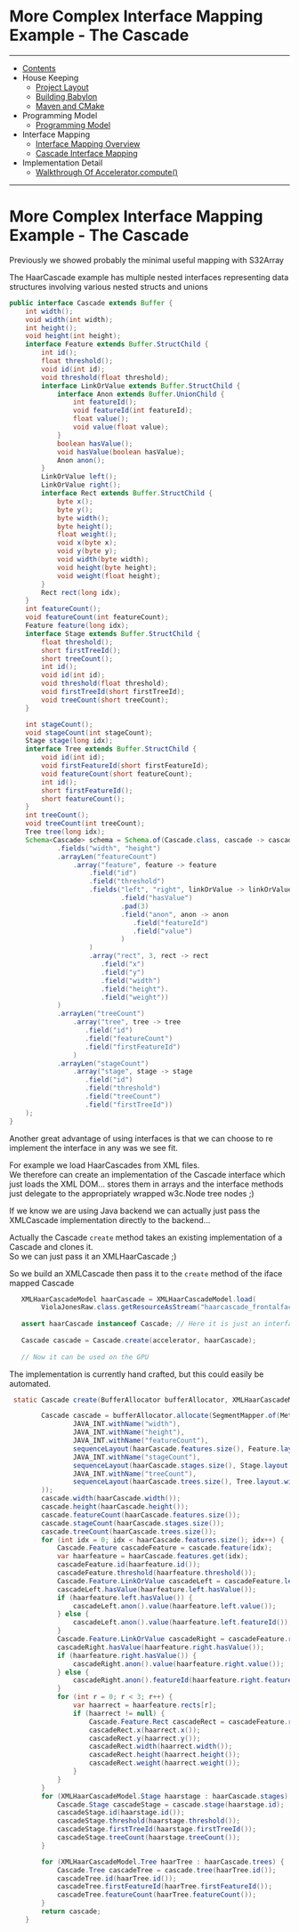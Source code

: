 
# More Complex Interface Mapping Example - The Cascade

----

* [Contents](hat-00.md)
* House Keeping
    * [Project Layout](hat-01-01-project-layout.md)
    * [Building Babylon](hat-01-02-building-babylon.md)
    * [Maven and CMake](hat-01-03-maven-cmake.md)
* Programming Model
    * [Programming Model](hat-03-programming-model.md)
* Interface Mapping
    * [Interface Mapping Overview](hat-04-01-interface-mapping.md)
    * [Cascade Interface Mapping](hat-04-02-cascade-interface-mapping.md)
* Implementation Detail
    * [Walkthrough Of Accelerator.compute()](hat-accelerator-compute.md)

----

# More Complex Interface Mapping Example - The Cascade

Previously we showed probably the minimal useful mapping with S32Array

The HaarCascade example has multiple nested interfaces representing data 
structures involving various nested structs and unions

```java 
public interface Cascade extends Buffer {
    int width();
    void width(int width);
    int height();
    void height(int height);
    interface Feature extends Buffer.StructChild {
        int id();
        float threshold();
        void id(int id);
        void threshold(float threshold);
        interface LinkOrValue extends Buffer.StructChild {
            interface Anon extends Buffer.UnionChild {
                int featureId();
                void featureId(int featureId);
                float value();
                void value(float value);
            }
            boolean hasValue();
            void hasValue(boolean hasValue);
            Anon anon();
        }
        LinkOrValue left();
        LinkOrValue right();
        interface Rect extends Buffer.StructChild {
            byte x();
            byte y();
            byte width();
            byte height();
            float weight();
            void x(byte x);
            void y(byte y);
            void width(byte width);
            void height(byte height);
            void weight(float height);
        }
        Rect rect(long idx);
    }
    int featureCount();
    void featureCount(int featureCount);
    Feature feature(long idx);
    interface Stage extends Buffer.StructChild {
        float threshold();
        short firstTreeId();
        short treeCount();
        int id();
        void id(int id);
        void threshold(float threshold);
        void firstTreeId(short firstTreeId);
        void treeCount(short treeCount);
    }

    int stageCount();
    void stageCount(int stageCount);
    Stage stage(long idx);
    interface Tree extends Buffer.StructChild {
        void id(int id);
        void firstFeatureId(short firstFeatureId);
        void featureCount(short featureCount);
        int id();
        short firstFeatureId();
        short featureCount();
    }
    int treeCount();
    void treeCount(int treeCount);
    Tree tree(long idx);
    Schema<Cascade> schema = Schema.of(Cascade.class, cascade -> cascade
            .fields("width", "height")
            .arrayLen("featureCount")
                .array("feature", feature -> feature
                    .field("id")
                    .field("threshold")
                    .fields("left", "right", linkOrValue -> linkOrValue
                            .field("hasValue")
                            .pad(3)
                            .field("anon", anon -> anon
                               .field("featureId")
                               .field("value")
                            )
                    )
                    .array("rect", 3, rect -> rect
                       .field("x")
                       .field("y")
                       .field("width")
                       .field("height").
                       .field("weight"))
            )
            .arrayLen("treeCount")
                .array("tree", tree -> tree
                   .field("id")
                   .field("featureCount")
                   .field("firstFeatureId")
                )
            .arrayLen("stageCount")
                .array("stage", stage -> stage
                   .field("id")
                   .field("threshold")
                   .field("treeCount")
                   .field("firstTreeId"))
    );
}
```

Another great advantage of using interfaces is that we can choose
to re implement the interface in any was we see fit.

For example we load  HaarCascades from XML files.  
We therefore can create an implementation of the Cascade interface which just
loads the XML DOM... stores them in arrays and the interface methods just delegate to
the appropriately wrapped  w3c.Node tree nodes ;)

If we know we are using Java backend we can actually
just pass the XMLCascade implementation directly to the backend...

Actually the Cascade `create` method takes an existing
implementation of a Cascade and clones it.  
So we can just pass it an XMLHaarCascade ;)

So we build an XMLCascade then pass it to the `create` method of the iface
mapped Cascade

```java
   XMLHaarCascadeModel haarCascade = XMLHaarCascadeModel.load(
        ViolaJonesRaw.class.getResourceAsStream("haarcascade_frontalface_default.xml"));
   
   assert haarCascade instanceof Cascade; // Here it is just an interface
   
   Cascade cascade = Cascade.create(accelerator, haarCascade);
   
   // Now it can be used on the GPU
```

The implementation is currently hand crafted, but this could easily be automated.

```java
 static Cascade create(BufferAllocator bufferAllocator, XMLHaarCascadeModel haarCascade) {

        Cascade cascade = bufferAllocator.allocate(SegmentMapper.of(MethodHandles.lookup(), Cascade.class,
                JAVA_INT.withName("width"),
                JAVA_INT.withName("height"),
                JAVA_INT.withName("featureCount"),
                sequenceLayout(haarCascade.features.size(), Feature.layout.withName(Feature.class.getSimpleName())).withName("feature"),
                JAVA_INT.withName("stageCount"),
                sequenceLayout(haarCascade.stages.size(), Stage.layout.withName(Stage.class.getSimpleName())).withName("stage"),
                JAVA_INT.withName("treeCount"),
                sequenceLayout(haarCascade.trees.size(), Tree.layout.withName(Tree.class.getSimpleName())).withName("tree")
        ));
        cascade.width(haarCascade.width());
        cascade.height(haarCascade.height());
        cascade.featureCount(haarCascade.features.size());
        cascade.stageCount(haarCascade.stages.size());
        cascade.treeCount(haarCascade.trees.size());
        for (int idx = 0; idx < haarCascade.features.size(); idx++) {
            Cascade.Feature cascadeFeature = cascade.feature(idx);
            var haarfeature = haarCascade.features.get(idx);
            cascadeFeature.id(haarfeature.id());
            cascadeFeature.threshold(haarfeature.threshold());
            Cascade.Feature.LinkOrValue cascadeLeft = cascadeFeature.left();
            cascadeLeft.hasValue(haarfeature.left.hasValue());
            if (haarfeature.left.hasValue()) {
                cascadeLeft.anon().value(haarfeature.left.value());
            } else {
                cascadeLeft.anon().value(haarfeature.left.featureId());
            }
            Cascade.Feature.LinkOrValue cascadeRight = cascadeFeature.right();
            cascadeRight.hasValue(haarfeature.right.hasValue());
            if (haarfeature.right.hasValue()) {
                cascadeRight.anon().value(haarfeature.right.value());
            } else {
                cascadeRight.anon().featureId(haarfeature.right.featureId());
            }
            for (int r = 0; r < 3; r++) {
                var haarrect = haarfeature.rects[r];
                if (haarrect != null) {
                    Cascade.Feature.Rect cascadeRect = cascadeFeature.rect(r);
                    cascadeRect.x(haarrect.x());
                    cascadeRect.y(haarrect.y());
                    cascadeRect.width(haarrect.width());
                    cascadeRect.height(haarrect.height());
                    cascadeRect.weight(haarrect.weight());
                }
            }
        }
        for (XMLHaarCascadeModel.Stage haarstage : haarCascade.stages) {
            Cascade.Stage cascadeStage = cascade.stage(haarstage.id);
            cascadeStage.id(haarstage.id());
            cascadeStage.threshold(haarstage.threshold());
            cascadeStage.firstTreeId(haarstage.firstTreeId());
            cascadeStage.treeCount(haarstage.treeCount());
        }

        for (XMLHaarCascadeModel.Tree haarTree : haarCascade.trees) {
            Cascade.Tree cascadeTree = cascade.tree(haarTree.id());
            cascadeTree.id(haarTree.id());
            cascadeTree.firstFeatureId(haarTree.firstFeatureId());
            cascadeTree.featureCount(haarTree.featureCount());
        }
        return cascade;
    }
```

